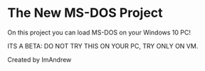 # The New MS-DOS Project

On this project you can load MS-DOS on your Windows 10 PC!

ITS A BETA: DO NOT TRY THIS ON YOUR PC, TRY ONLY ON VM.

Created by ImAndrew
